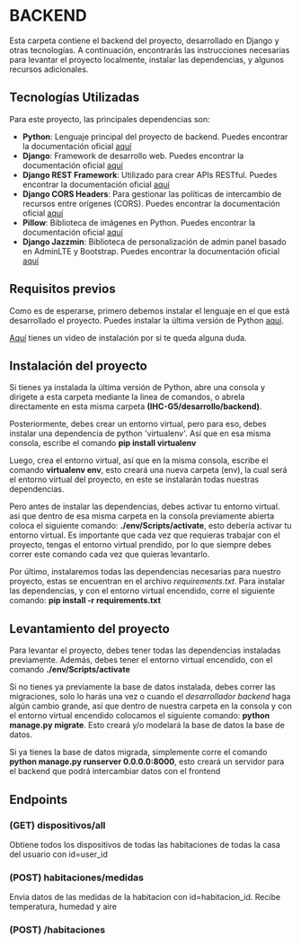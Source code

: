 # BACKEND

Esta carpeta contiene el backend del proyecto, desarrollado en Django y otras tecnologías. A continuación, encontrarás las instrucciones necesarias para levantar el proyecto localmente, instalar las dependencias, y algunos recursos adicionales.


## Tecnologías Utilizadas

Para este proyecto, las principales dependencias son:

- **Python**: Lenguaje principal del proyecto de backend. Puedes encontrar la documentación oficial [aquí](https://www.python.org/)
- **Django**: Framework de desarrollo web. Puedes encontrar la documentación oficial [aquí](https://www.djangoproject.com/)
- **Django REST Framework**: Utilizado para crear APIs RESTful. Puedes encontrar la documentación oficial [aquí](https://www.django-rest-framework.org/)
- **Django CORS Headers**: Para gestionar las políticas de intercambio de recursos entre orígenes (CORS). Puedes encontrar la documentación oficial [aquí](https://pypi.org/project/django-cors-headers/)
- **Pillow**: Biblioteca de imágenes en Python. Puedes encontrar la documentación oficial [aquí](https://pillow.readthedocs.io/en/stable/)
- **Django Jazzmin**: Biblioteca de personalización de admin panel basado en AdminLTE y Bootstrap. Puedes encontrar la documentación oficial [aquí](https://django-jazzmin.readthedocs.io/)

## Requisitos previos

Como es de esperarse, primero debemos instalar el lenguaje en el que está desarrollado el proyecto. Puedes instalar la última versión de Python [aquí](https://www.python.org/downloads/).

[Aquí](https://www.youtube.com/watch?v=i6j8jT_OdEU) tienes un video de instalación por si te queda alguna duda.

## Instalación del proyecto

Si tienes ya instalada la última versión de Python, abre una consola y dirigete a esta carpeta mediante la linea de comandos, o abrela directamente en esta misma carpeta **(IHC-G5/desarrollo/backend)**.

Posteriormente, debes crear un entorno virtual, pero para eso, debes instalar una dependencia de python 'virtualenv'. Así que en esa misma consola, escribe el comando **pip install virtualenv**

Luego, crea el entorno virtual, así que en la misma consola, escribe el comando **virtualenv env**, esto creará una nueva carpeta (env), la cual será el entorno virtual del proyecto, en este se instalarán todas nuestras dependencias.

Pero antes de instalar las dependencias, debes activar tu entorno virtual. asi que dentro de esa misma carpeta en la consola previamente abierta coloca el siguiente comando: **./env/Scripts/activate**, esto debería activar tu entorno virtual. Es importante que cada vez que requieras trabajar con el proyecto, tengas el entorno virtual prendido, por lo que siempre debes correr este comando cada vez que quieras levantarlo.

Por último, instalaremos todas las dependencias necesarias para nuestro proyecto, estas se encuentran en el archivo *requirements.txt*. Para instalar las dependencias, y con el entorno virtual encendido, corre el siguiente comando: **pip install -r requirements.txt**

## Levantamiento del proyecto

Para levantar el proyecto, debes tener todas las dependencias instaladas previamente. Además, debes tener el entorno virtual encendido, con el comando **./env/Scripts/activate**

Si no tienes ya previamente la base de datos instalada, debes correr las migraciones, solo lo harás una vez o cuando el *desarrollador backend* haga algún cambio grande, así que dentro de nuestra carpeta en la consola y con el entorno virtual encendido colocamos el siguiente comando: **python manage.py migrate**. Esto creará y/o modelará la base de datos la base de datos.

Si ya tienes la base de datos migrada, simplemente corre el comando **python manage.py runserver 0.0.0.0:8000**, esto creará un servidor para el backend que podrá intercambiar datos con el frontend


## Endpoints
### (GET) dispositivos/all 
Obtiene todos los dispositivos de todas las habitaciones de todas la casa del usuario con id=user_id

### (POST) habitaciones/medidas
Envia datos de las medidas de la habitacion con id=habitacion_id. Recibe temperatura, humedad y aire

### (POST) /habitaciones
